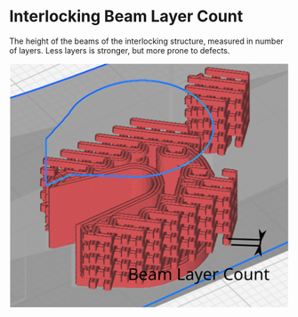 Interlocking Beam Layer Count
====
The height of the beams of the interlocking structure, measured in number of layers. Less layers is stronger, but more prone to defects.

![Interlocking Beam Layer Count](../images/interlocking_layer_count.svg)